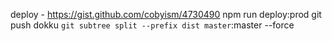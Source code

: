deploy - https://gist.github.com/cobyism/4730490
npm run deploy:prod
git push dokku `git subtree split --prefix dist master`:master --force
